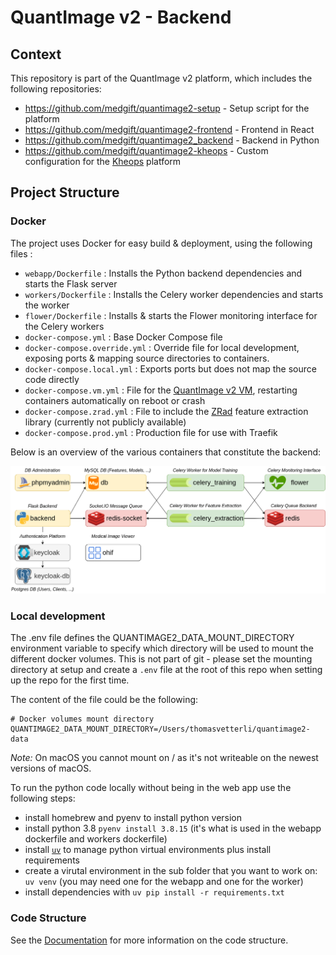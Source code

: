 # QuantImage v2 - Backend

## Context

This repository is part of the QuantImage v2 platform, which includes the following repositories:

- https://github.com/medgift/quantimage2-setup - Setup script for the platform
- https://github.com/medgift/quantimage2-frontend - Frontend in React
- https://github.com/medgift/quantimage2_backend - Backend in Python
- https://github.com/medgift/quantimage2-kheops - Custom configuration for the [Kheops](https://kheops.online) platform

## Project Structure

### Docker

The project uses Docker for easy build & deployment, using the following files :

- `webapp/Dockerfile` : Installs the Python backend dependencies and starts the Flask server
- `workers/Dockerfile` : Installs the Celery worker dependencies and starts the worker
- `flower/Dockerfile` : Installs & starts the Flower monitoring interface for the Celery workers
- `docker-compose.yml` : Base Docker Compose file
- `docker-compose.override.yml` : Override file for local development, exposing ports & mapping source directories to containers.
- `docker-compose.local.yml` : Exports ports but does not map the source code directly
- `docker-compose.vm.yml` : File for the [QuantImage v2 VM](https://medgift.github.io/quantimage-v2-info/#getting-started), restarting containers automatically on reboot or crash
- `docker-compose.zrad.yml` : File to include the [ZRad](https://medical-physics-usz.github.io) feature extraction library (currently not publicly available)
- `docker-compose.prod.yml` : Production file for use with Traefik

Below is an overview of the various containers that constitute the backend:

![Docker Containers Overview](docs/source/_static/backend-structure.png)

### Local development
The .env file defines the QUANTIMAGE2_DATA_MOUNT_DIRECTORY environment variable to specify which directory will be used
to mount the different docker volumes. This is not part of git - please set the mounting directory at setup and create a `.env` file at the root of this repo when setting up the repo for the first time.

The content of the file could be the following:

```
# Docker volumes mount directory
QUANTIMAGE2_DATA_MOUNT_DIRECTORY=/Users/thomasvetterli/quantimage2-data
```

*Note:* On macOS you cannot mount on / as it's not writeable on the newest versions of macOS.

To run the python code locally without being in the web app use the following steps:
- install homebrew and pyenv to install python version
- install python 3.8 `pyenv install 3.8.15` (it's what is used in the webapp dockerfile and workers dockerfile)
- install [`uv`](https://github.com/astral-sh/uv) to manage python virtual environments plus install requirements
- create a virutal environment in the sub folder that you want to work on: `uv venv` (you may need one for the webapp and one for the worker)
- install dependencies with `uv pip install -r requirements.txt`

### Code Structure

See the [Documentation](https://quantimage-v2-backend.readthedocs.io/en/latest/) for more information on the code structure.

